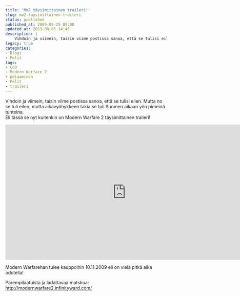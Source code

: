 ```yaml
---
title: 'MW2 täysimittainen traileri!'
slug: mw2-taysimittainen-traileri
status: published
published_at: 2009-05-25 09:00
updated_at: 2013-08-05 14:45
description: |
    Vihdoin ja viimein, taisin viime postissa sanoa, että se tulisi eilen. Mutta no se tuli eilen, mutta aikavyöhykkeen takia se tuli Suomen aikaan yön pimeinä tunteina. Eli tässä se nyt kuitenkin on Modern Warfare 2 täysimittainen traileri! Modern Warfarehan tulee kauppoihin 10.11.2009 eli on vielä pitkä aika odotella! Parempilaatuista ja ladattavaa matskua: http://modernwarfare2.infinityward.com/
legacy: true
categories:
- Blogi
- Pelit
tags:
- CoD
- Modern Warfare 2
- pelaaminen
- Pelit
- traileri
---
```


<p>Vihdoin ja viimein, taisin viime postissa sanoa, että se tulisi eilen. Mutta no se tuli eilen, mutta aikavyöhykkeen takia se tuli Suomen aikaan yön pimeinä tunteina.<br />
Eli tässä se nyt kuitenkin on Modern Warfare 2 täysimittainen traileri!</p>
<p><iframe loading="lazy" title="Call of Duty Modern Warfare 2 Reveal Trailer - Full Version" width="750" height="422" src="https://www.youtube.com/embed/XWIJTydRLt8?feature=oembed" frameborder="0" allow="accelerometer; autoplay; clipboard-write; encrypted-media; gyroscope; picture-in-picture" allowfullscreen></iframe></p>
<p>Modern Warfarehan tulee kauppoihin 10.11.2009 eli on vielä pitkä aika odotella!</p>
<p>Parempilaatuista ja ladattavaa matskua: <a href="http://modernwarfare2.infinityward.com/" target="_blank">http://modernwarfare2.infinityward.com/</a></p>